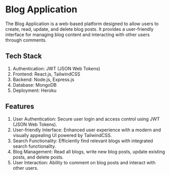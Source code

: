 
# Blog Application

The Blog Application is a web-based platform designed to allow users to create, read, update, and delete blog posts. It provides a user-friendly interface for managing blog content and interacting with other users through comments.
## Tech Stack

1. Authentication: JWT (JSON Web Tokens)
2. Frontend: React.js, TailwindCSS
3. Backend: Node.js, Express.js
4. Database: MongoDB
5. Deployment: Heroku

## Features

1. User Authentication: Secure user login and access control using JWT (JSON Web Tokens).
2. User-friendly Interface: Enhanced user experience with a modern and visually appealing UI powered by TailwindCSS.
3. Search Functionality: Efficiently find relevant blogs with integrated search functionality.
4. Blog Management: Read all blogs, write new blog posts, update existing posts, and delete posts.
5. User Interaction: Ability to comment on blog posts and interact with other users.